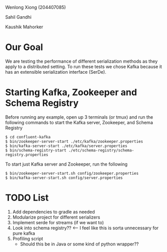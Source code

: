 Wenlong Xiong (204407085)

Sahil Gandhi

Kaushik Mahorker

# Our Goal

We are testing the performance of different serialization methods as they apply to a distributed setting. To run these tests we chose Kafka because it has an extensible serialization interface (SerDe).

# Starting Kafka, Zookeeper and Schema Registry

Before running any example, open up 3 terminals (or tmux) and run the following commands to start the Kafka server, Zookeeper, and Schema Registry

``` shell script
$ cd confluent-kafka
$ bin/zookeeper-server-start ./etc/kafka/zookeeper.properties
$ bin/kafka-server-start ./etc/kafka/server.properties
$ bin/schema-registry-start ./etc/schema-registry/schema-registry.properties
```

To start just Kafka server and Zookeeper, run the following
``` shell script
$ bin/zookeeper-server-start.sh config/zookeeper.properties
$ bin/kafka-server-start.sh config/server.properties
```

# TODO List
1. Add dependencies to gradle as needed
2. Modularize project for different serializers
3. Implement serde for streams (if we want to)
4. Look into schema registry?? <-- I feel like this is sorta unnecessary for pure kafka 
5. Profiling script
    - Should this be in Java or some kind of python wrapper??
